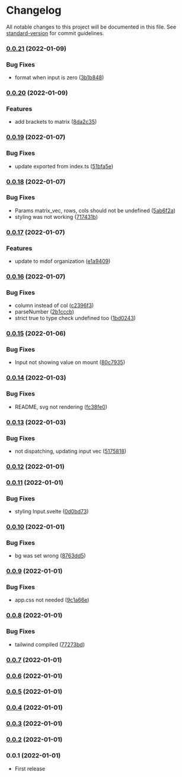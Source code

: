# Changelog

All notable changes to this project will be documented in this file. See [standard-version](https://github.com/conventional-changelog/standard-version) for commit guidelines.

### [0.0.21](https://github.com/mdof/matrix-algebra-svelte/compare/v0.0.20...v0.0.21) (2022-01-09)


### Bug Fixes

* format when input is zero ([3b1b848](https://github.com/mdof/matrix-algebra-svelte/commit/3b1b8486b6889e4dd51838bbeb2a0b02daee54ad))

### [0.0.20](https://github.com/mdof/matrix-algebra-svelte/compare/v0.0.19...v0.0.20) (2022-01-09)

### Features

- add brackets to matrix ([8da2c35](https://github.com/mdof/matrix-algebra-svelte/commit/8da2c35e2a2226dc95259b822181739d6ebeac6d))

### [0.0.19](https://github.com/mdof/matrix-algebra-svelte/compare/v0.0.18...v0.0.19) (2022-01-07)

### Bug Fixes

- update exported from index.ts ([51bfa5e](https://github.com/mdof/matrix-algebra-svelte/commit/51bfa5e44a2eb81f03767d8138edf29a2758447d))

### [0.0.18](https://github.com/mdof/matrix-algebra-svelte/compare/v0.0.17...v0.0.18) (2022-01-07)

### Bug Fixes

- Params matrix_vec, rows, cols should not be undefined ([5ab6f2a](https://github.com/mdof/matrix-algebra-svelte/commit/5ab6f2addfeb35b4af937bb253aa30f6316796d7))
- styling was not working ([717431b](https://github.com/mdof/matrix-algebra-svelte/commit/717431b443796ea07b41dc428b2c7a2ae222dbab))

### [0.0.17](https://github.com/mdof/matrix-algebra-svelte/compare/v0.0.16...v0.0.17) (2022-01-07)

### Features

- update to mdof organization ([e1a9409](https://github.com/mdof/matrix-algebra-svelte/commit/e1a94093503c7d73b3eb8195912187f16986d1e0))

### [0.0.16](https://github.com/esoteloferry/matrix-algebra-svelte/compare/v0.0.15...v0.0.16) (2022-01-07)

### Bug Fixes

- column instead of col ([c2396f3](https://github.com/esoteloferry/matrix-algebra-svelte/commit/c2396f39a98053041f06fad3ca14cd063a565099))
- parseNumber ([2b1cccb](https://github.com/esoteloferry/matrix-algebra-svelte/commit/2b1cccbbefbadf15493364527428c5bc6985bb65))
- strict true to type check undefined too ([1bd0243](https://github.com/esoteloferry/matrix-algebra-svelte/commit/1bd0243d27d3cd51331ad7d84dfb9d05d252f6ae))

### [0.0.15](https://github.com/esoteloferry/matrix-algebra-svelte/compare/v0.0.14...v0.0.15) (2022-01-06)

### Bug Fixes

- Input not showing value on mount ([80c7935](https://github.com/esoteloferry/matrix-algebra-svelte/commit/80c79355d4433da7d4d834ed66db7ed4bd2e11ff))

### [0.0.14](https://github.com/esoteloferry/matrix-algebra-svelte/compare/v0.0.13...v0.0.14) (2022-01-03)

### Bug Fixes

- README, svg not rendering ([fc38fe0](https://github.com/esoteloferry/matrix-algebra-svelte/commit/fc38fe0db86c3a5a5ce914c5e168c816ef82ca67))

### [0.0.13](https://github.com/esoteloferry/matrix-algebra-svelte/compare/v0.0.12...v0.0.13) (2022-01-03)

### Bug Fixes

- not dispatching, updating input vec ([5175818](https://github.com/esoteloferry/matrix-algebra-svelte/commit/51758186babff3b488ee7b942503e0cf56c63526))

### [0.0.12](https://github.com/esoteloferry/matrix-algebra-svelte/compare/v0.0.11...v0.0.12) (2022-01-01)

### [0.0.11](https://github.com/esoteloferry/matrix-algebra-svelte/compare/v0.0.10...v0.0.11) (2022-01-01)

### Bug Fixes

- styling Input.svelte ([0d0bd73](https://github.com/esoteloferry/matrix-algebra-svelte/commit/0d0bd73f9fbeea8d5f782bb4115b94e68db8ce5f))

### [0.0.10](https://github.com/esoteloferry/matrix-algebra-svelte/compare/v0.0.9...v0.0.10) (2022-01-01)

### Bug Fixes

- bg was set wrong ([8763dd5](https://github.com/esoteloferry/matrix-algebra-svelte/commit/8763dd5d3bd28bb1e42415c3f983d9a85888d131))

### [0.0.9](https://github.com/esoteloferry/matrix-algebra-svelte/compare/v0.0.8...v0.0.9) (2022-01-01)

### Bug Fixes

- app.css not needed ([9c1a66e](https://github.com/esoteloferry/matrix-algebra-svelte/commit/9c1a66e07c3d773116985eb367141b7229cd12f7))

### [0.0.8](https://github.com/esoteloferry/matrix-algebra-svelte/compare/v0.0.7...v0.0.8) (2022-01-01)

### Bug Fixes

- tailwind compiled ([77273bd](https://github.com/esoteloferry/matrix-algebra-svelte/commit/77273bdbbfa14bbe3a2f2b330a2558e94d7c0e68))

### [0.0.7](https://github.com/esoteloferry/matrix-algebra-svelte/compare/v0.0.6...v0.0.7) (2022-01-01)

### [0.0.6](https://github.com/esoteloferry/matrix-algebra-svelte/compare/v0.0.5...v0.0.6) (2022-01-01)

### [0.0.5](https://github.com/esoteloferry/matrix-algebra-svelte/compare/v0.0.4...v0.0.5) (2022-01-01)

### [0.0.4](https://github.com/esoteloferry/matrix-algebra-svelte/compare/v0.0.3...v0.0.4) (2022-01-01)

### [0.0.3](https://github.com/esoteloferry/matrix-algebra-svelte/compare/v0.0.2...v0.0.3) (2022-01-01)

### [0.0.2](https://github.com/esoteloferry/matrix_algebra/compare/v0.0.1...v0.0.2) (2022-01-01)

### 0.0.1 (2022-01-01)

- First release
